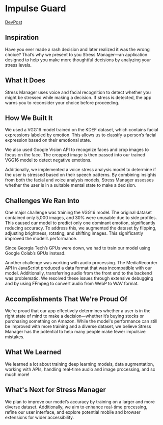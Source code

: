 # Impulse Guard
[DevPost](https://devpost.com/software/stress-6m2pl9)

## Inspiration
Have you ever made a rash decision and later realized it was the wrong choice? That’s why we present to you Stress Manager—an application designed to help you make more thoughtful decisions by analyzing your stress levels.

## What It Does
Stress Manager uses voice and facial recognition to detect whether you might be stressed while making a decision. If stress is detected, the app warns you to reconsider your choice before proceeding.

## How We Built It
We used a VGG16 model trained on the KDEF dataset, which contains facial expressions labeled by emotion. This allows us to classify a person’s facial expression based on their emotional state.

We also used Google Vision API to recognize faces and crop images to focus on the face. The cropped image is then passed into our trained VGG16 model to detect negative emotions.

Additionally, we implemented a voice stress analysis model to determine if the user is stressed based on their speech patterns. By combining insights from both the facial and voice analysis models, Stress Manager assesses whether the user is in a suitable mental state to make a decision.

## Challenges We Ran Into
One major challenge was training the VGG16 model. The original dataset contained only 5,000 images, and 30% were unusable due to side profiles. This caused our model to predict only one dominant emotion, significantly reducing accuracy. To address this, we augmented the dataset by flipping, adjusting brightness, rotating, and shifting images. This significantly improved the model’s performance.

Since Georgia Tech’s GPUs were down, we had to train our model using Google Colab’s GPUs instead.

Another challenge was working with audio processing. The MediaRecorder API in JavaScript produced a data format that was incompatible with our model. Additionally, transferring audio from the front end to the backend was problematic. We resolved these issues through extensive debugging and by using FFmpeg to convert audio from WebP to WAV format.

## Accomplishments That We're Proud Of
We’re proud that our app effectively determines whether a user is in the right state of mind to make a decision—whether it’s buying stocks or purchasing something on Amazon. While the model's performance can still be improved with more training and a diverse dataset, we believe Stress Manager has the potential to help many people make fewer impulsive mistakes.

## What We Learned
We learned a lot about training deep learning models, data augmentation, working with APIs, handling real-time audio and image processing, and so much more!

## What's Next for Stress Manager
We plan to improve our model’s accuracy by training on a larger and more diverse dataset. Additionally, we aim to enhance real-time processing, refine our user interface, and explore potential mobile and browser extensions for wider accessibility.
